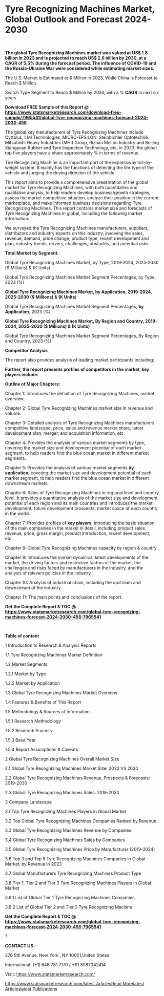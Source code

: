 <h1>Tyre Recognizing Machines Market, Global Outlook and Forecast 2024-2030</h1><br/><p><strong>The global Tyre Recognizing Machines market was valued at US$ 1.8 billion in 2023 and is projected to reach US$ 2.6 billion by 2030, at a <strong>CAGR</strong> of 5.5% during the forecast period. The influence of COVID-19 and the Russia-Ukraine War were considered while estimating market sizes.</strong></p>
 
 
 
 <p>The U.S. Market is Estimated at $ Million in 2023, While China is Forecast to Reach $ Million.</p>
 
 
 
 <p>Switch Type Segment to Reach $ Million by 2030, with a % <strong>CAGR</strong> in next six years.</p>
 
 
 
 <p><strong>Download FREE Sample of this Report @ <a href="https://www.statsmarketresearch.com/download-free-sample/7965541/global-tyre-recognizing-machines-forecast-2024-2030-456">https://www.statsmarketresearch.com/download-free-sample/7965541/global-tyre-recognizing-machines-forecast-2024-2030-456</a></strong></p>
 
 
 
 <p>The global key manufacturers of Tyre Recognizing Machines include CyXplus, LMI Technologies, MICRO-EPSILON, Steinbichler Optotechnik, Mitsubishi Heavy Industries (MHI) Group, Rizhao Melion Industry and Beijing Xiangyuan Rubber and Tyre Inspection Technology, etc. in 2023, the global top five players have a share approximately % in terms of revenue.</p>
 
 
 
 <p>Tire Recognizing Machine is an important part of the expressway toll-by-weight system. It mainly has the functions of detecting the tire type of the vehicle and judging the driving direction of the vehicle.</p>
 
 
 
 <p>This report aims to provide a comprehensive presentation of the global market for Tyre Recognizing Machines, with both quantitative and qualitative analysis, to help readers develop business/growth strategies, assess the market competitive situation, analyze their position in the current marketplace, and make informed business decisions regarding Tyre Recognizing Machines. This report contains market size and forecasts of Tyre Recognizing Machines in global, including the following market information:</p>
 
 
 
 <p>We surveyed the Tyre Recognizing Machines manufacturers, suppliers, distributors and industry experts on this industry, involving the sales, revenue, demand, price change, product type, recent development and plan, industry trends, drivers, challenges, obstacles, and potential risks.</p>
 
 
 
 <p><strong>Total Market by Segment:</strong></p>
 
 
 
 <p>Global Tyre Recognizing Machines Market, by Type, 2019-2024, 2025-2030 ($ Millions) & (K Units)</p>
 
 
 
 <p>Global Tyre Recognizing Machines Market Segment Percentages, by Type, 2023 (%)</p>
 
 
 
 <p><strong>Global Tyre Recognizing Machines Market, <strong>by Application</strong>, 2019-2024, 2025-2030 ($ Millions) & (K Units)</strong></p>
 
 
 
 <p>Global Tyre Recognizing Machines Market Segment Percentages, <strong>by Application</strong>, 2023 (%)</p>
 
 
 
 <p><strong>Global Tyre Recognizing Machines Market, By Region and Country, 2019-2024, 2025-2030 ($ Millions) & (K Units)</strong></p>
 
 
 
 <p>Global Tyre Recognizing Machines Market Segment Percentages, By Region and Country, 2023 (%)</p>
 
 
 
 <p><strong>Competitor Analysis</strong></p>
 
 
 
 <p>The report also provides analysis of leading market participants including:</p>
 
 
 
 <p><strong>Further, the report presents profiles of competitors in the market, <strong>key players</strong> include:</strong></p>
 
 
 
 <p><strong>Outline of Major Chapters:</strong></p>
 
 
 
 <p>Chapter 1: Introduces the definition of Tyre Recognizing Machines, market overview.</p>
 
 
 
 <p>Chapter 2: Global Tyre Recognizing Machines market size in revenue and volume.</p>
 
 
 
 <p>Chapter 3: Detailed analysis of Tyre Recognizing Machines manufacturers competitive landscape, price, sales and revenue market share, latest development plan, merger, and acquisition information, etc.</p>
 
 
 
 <p>Chapter 4: Provides the analysis of various market segments by type, covering the market size and development potential of each market segment, to help readers find the blue ocean market in different market segments.</p>
 
 
 
 <p>Chapter 5: Provides the analysis of various market segments <strong>by application</strong>, covering the market size and development potential of each market segment, to help readers find the blue ocean market in different downstream markets.</p>
 
 
 
 <p>Chapter 6: Sales of Tyre Recognizing Machines in regional level and country level. It provides a quantitative analysis of the market size and development potential of each region and its main countries and introduces the market development, future development prospects, market space of each country in the world.</p>
 
 
 
 <p>Chapter 7: Provides profiles of <strong>key players</strong>, introducing the basic situation of the main companies in the market in detail, including product sales, revenue, price, gross margin, product introduction, recent development, etc.</p>
 
 
 
 <p>Chapter 8: Global Tyre Recognizing Machines capacity by region & country.</p>
 
 
 
 <p>Chapter 9: Introduces the market dynamics, latest developments of the market, the driving factors and restrictive factors of the market, the challenges and risks faced by manufacturers in the industry, and the analysis of relevant policies in the industry.</p>
 
 
 
 <p>Chapter 10: Analysis of industrial chain, including the upstream and downstream of the industry.</p>
 
 
 
 <p>Chapter 11: The main points and conclusions of the report.</p>
 
 
 
 <div><b>Get the Complete Report & TOC @ <a href="https://www.statsmarketresearch.com/global-tyre-recognizing-machines-forecast-2024-2030-456-7965541">https://www.statsmarketresearch.com/global-tyre-recognizing-machines-forecast-2024-2030-456-7965541</a></b></div>
 
 
 
 <p><br />
 
 <b>Table of content</b></p>
 
 
 
 <p>1 Introduction to Research & Analysis Reports<br />
 
 1.1 Tyre Recognizing Machines Market Definition<br />
 
 1.2 Market Segments<br />
 
 1.2.1 Market by Type<br />
 
 1.2.2 Market by Application<br />
 
 1.3 Global Tyre Recognizing Machines Market Overview<br />
 
 1.4 Features & Benefits of This Report<br />
 
 1.5 Methodology & Sources of Information<br />
 
 1.5.1 Research Methodology<br />
 
 1.5.2 Research Process<br />
 
 1.5.3 Base Year<br />
 
 1.5.4 Report Assumptions & Caveats<br />
 
 2 Global Tyre Recognizing Machines Overall Market Size<br />
 
 2.1 Global Tyre Recognizing Machines Market Size: 2023 VS 2030<br />
 
 2.2 Global Tyre Recognizing Machines Revenue, Prospects & Forecasts: 2019-2030<br />
 
 2.3 Global Tyre Recognizing Machines Sales: 2019-2030<br />
 
 3 Company Landscape<br />
 
 3.1 Top Tyre Recognizing Machines Players in Global Market<br />
 
 3.2 Top Global Tyre Recognizing Machines Companies Ranked by Revenue<br />
 
 3.3 Global Tyre Recognizing Machines Revenue by Companies<br />
 
 3.4 Global Tyre Recognizing Machines Sales by Companies<br />
 
 3.5 Global Tyre Recognizing Machines Price by Manufacturer (2019-2024)<br />
 
 3.6 Top 3 and Top 5 Tyre Recognizing Machines Companies in Global Market, by Revenue in 2023<br />
 
 3.7 Global Manufacturers Tyre Recognizing Machines Product Type<br />
 
 3.8 Tier 1, Tier 2 and Tier 3 Tyre Recognizing Machines Players in Global Market<br />
 
 3.8.1 List of Global Tier 1 Tyre Recognizing Machines Companies<br />
 
 3.8.2 List of Global Tier 2 and Tier 3 Tyre Recognizing Machine</p>
 
 
 
 <div><b>Get the Complete Report & TOC @ <a href="https://www.statsmarketresearch.com/global-tyre-recognizing-machines-forecast-2024-2030-456-7965541">https://www.statsmarketresearch.com/global-tyre-recognizing-machines-forecast-2024-2030-456-7965541</a></b></div>
 
 
 
 <p>? </p>
 
 
 
 <p><b>CONTACT US:</b><br />
 
 276 5th Avenue, New York , NY 10001,United States<br />
 
 International: (+1) 646 781 7170 / +91 8087042414<br />
 
 Visit: <a href="https://www.statsmarketresearch.com/">https://www.statsmarketresearch.com/</a><br />
 
 <a href="https://gyeongbokgung.com">https://www.statsmarketresearch.com/</a><a href="https://hallyeomaritime.com">latest Articles</a><a href="https://jingwansa.com">Read More</a><a href="https://nguoiviet.jp/">latest Articles</a><a href="https://www.intelmarketresearch.com/">latest Publications</a></p>